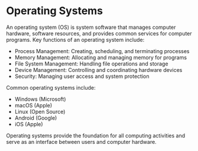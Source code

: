 # Operating Systems

An operating system (OS) is system software that manages computer hardware, software resources, and provides common services for computer programs. Key functions of an operating system include:

- Process Management: Creating, scheduling, and terminating processes
- Memory Management: Allocating and managing memory for programs
- File System Management: Handling file operations and storage
- Device Management: Controlling and coordinating hardware devices
- Security: Managing user access and system protection

Common operating systems include:
- Windows (Microsoft)
- macOS (Apple)
- Linux (Open Source)
- Android (Google)
- iOS (Apple)

Operating systems provide the foundation for all computing activities and serve as an interface between users and computer hardware.
